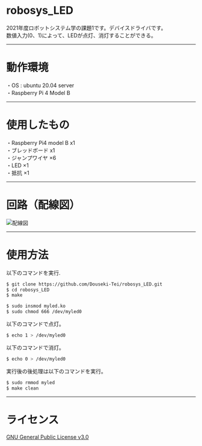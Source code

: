 # robosys_LED
2021年度ロボットシステム学の課題1です。デバイスドライバです。
<br>
数値入力(0、1)によって、LEDが点灯、消灯することができる。

---
# 動作環境
・OS : ubuntu 20.04 server
<br>
・Raspberry Pi 4 Model B

---
# 使用したもの
・Raspberry Pi4 model B x1
<br>
・ブレッドボード x1
<br>
・ジャンプワイヤ ×6
<br>
・LED ×1
<br>
・抵抗 ×1

---
# 回路（配線図）
![配線図](https://user-images.githubusercontent.com/71487790/146228757-09daa59f-f723-446a-87a8-e2db42eb9340.jpg)

---
# 使用方法
以下のコマンドを実行.

```sh
$ git clone https://github.com/Douseki-Tei/robosys_LED.git
$ cd robosys_LED
$ make

$ sudo insmod myled.ko
$ sudo chmod 666 /dev/myled0
```
以下のコマンドで点灯。

```sh
$ echo 1 > /dev/myled0
```
以下のコマンドで消灯。

```sh
$ echo 0 > /dev/myled0
```
実行後の後処理は以下のコマンドを実行。
```sh
$ sudo rmmod myled
$ make clean
```

---
# ライセンス
[GNU General Public License v3.0](https://github.com/TonoLeo/robosys_LED/blob/main/COPYING)
